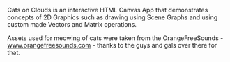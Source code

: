 Cats on Clouds is an interactive HTML Canvas App that demonstrates concepts of 2D Graphics such as drawing using Scene Graphs and using custom made Vectors and Matrix operations.

Assets used for meowing of cats were taken from the OrangeFreeSounds - www.orangefreesounds.com - thanks to the guys and gals over there for that.
